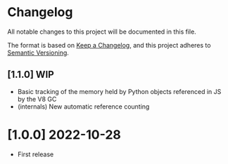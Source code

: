 # Changelog

All notable changes to this project will be documented in this file.

The format is based on [Keep a Changelog](https://keepachangelog.com/en/1.0.0/),
and this project adheres to [Semantic Versioning](https://semver.org/spec/v2.0.0.html).

## [1.1.0] WIP

- Basic tracking of the memory held by Python objects referenced in JS by the V8 GC
- (internals) New automatic reference counting

# [1.0.0] 2022-10-28

- First release

